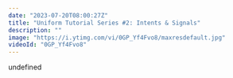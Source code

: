 ```yaml
---
date: "2023-07-20T08:00:27Z"
title: "Uniform Tutorial Series #2: Intents & Signals"
description: ""
image: "https://i.ytimg.com/vi/0GP_Yf4Fvo8/maxresdefault.jpg"
videoId: "0GP_Yf4Fvo8"
---
```


undefined